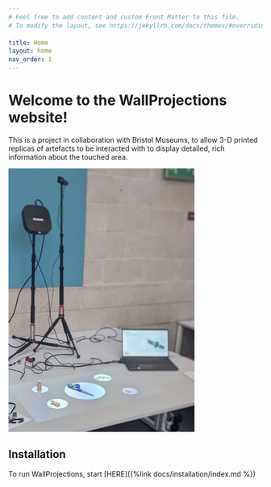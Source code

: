 ```yaml
---
# Feel free to add content and custom Front Matter to this file.
# To modify the layout, see https://jekyllrb.com/docs/themes/#overriding-theme-defaults

title: Home
layout: home
nav_order: 1
---
```


# Welcome to the WallProjections website!

This is a project in collaboration with Bristol Museums, to allow 3-D printed replicas of artefacts to be interacted
with to display detailed, rich information about the touched area.

![Demo image](assets/demo.png)

## Installation

To run WallProjections, start [HERE]({%link docs/installation/index.md %})
